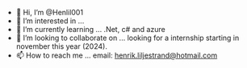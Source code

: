 - 👋 Hi, I’m @Henlil001
- 👀 I’m interested in ... 
- 🌱 I’m currently learning ... .Net, c# and azure
- 💞️ I’m looking to collaborate on ... looking for a internship starting in november this year (2024).
- 📫 How to reach me ... email: henrik.liljestrand@hotmail.com

<!---
Henlil001/Henlil001 is a ✨ special ✨ repository because its `README.md` (this file) appears on your GitHub profile.
You can click the Preview link to take a look at your changes.
--->
